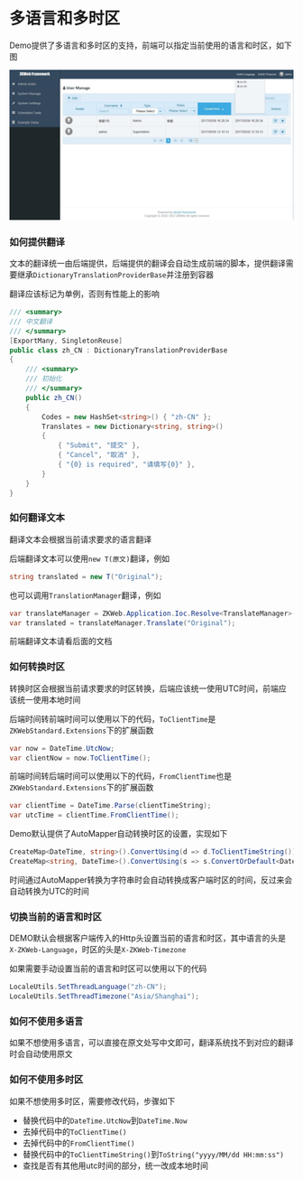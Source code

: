 # 多语言和多时区

Demo提供了多语言和多时区的支持，前端可以指定当前使用的语言和时区，如下图

![指定语言](img/switch_language.jpg)

### **如何提供翻译**

文本的翻译统一由后端提供，后端提供的翻译会自动生成前端的脚本，提供翻译需要继承`DictionaryTranslationProviderBase`并注册到容器

翻译应该标记为单例，否则有性能上的影响

``` csharp
/// <summary>
/// 中文翻译
/// </summary>
[ExportMany, SingletonReuse]
public class zh_CN : DictionaryTranslationProviderBase
{
    /// <summary>
    /// 初始化
    /// </summary>
    public zh_CN()
    {
        Codes = new HashSet<string>() { "zh-CN" };
        Translates = new Dictionary<string, string>()
        {
            { "Submit", "提交" },
            { "Cancel", "取消" },
            { "{0} is required", "请填写{0}" },
        }
    }
}
```

### **如何翻译文本**

翻译文本会根据当前请求要求的语言翻译

后端翻译文本可以使用`new T(原文)`翻译，例如

``` csharp
string translated = new T("Original");
```

也可以调用`TranslationManager`翻译，例如

``` csharp
var translateManager = ZKWeb.Application.Ioc.Resolve<TranslateManager>();
var translated = translateManager.Translate("Original");
```

前端翻译文本请看后面的文档

### **如何转换时区**

转换时区会根据当前请求要求的时区转换，后端应该统一使用UTC时间，前端应该统一使用本地时间

后端时间转前端时间可以使用以下的代码，`ToClientTime`是`ZKWebStandard.Extensions`下的扩展函数

``` csharp
var now = DateTime.UtcNow;
var clientNow = now.ToClientTime();
```

前端时间转后端时间可以使用以下的代码，`FromClientTime`也是`ZKWebStandard.Extensions`下的扩展函数

``` csharp
var clientTime = DateTime.Parse(clientTimeString);
var utcTime = clientTime.FromClientTime();
```

Demo默认提供了AutoMapper自动转换时区的设置，实现如下

``` csharp
CreateMap<DateTime, string>().ConvertUsing(d => d.ToClientTimeString());
CreateMap<string, DateTime>().ConvertUsing(s => s.ConvertOrDefault<DateTime>().FromClientTime());
```

时间通过AutoMapper转换为字符串时会自动转换成客户端时区的时间，反过来会自动转换为UTC的时间

### **切换当前的语言和时区**

DEMO默认会根据客户端传入的Http头设置当前的语言和时区，其中语言的头是`X-ZKWeb-Language`，时区的头是`X-ZKWeb-Timezone`

如果需要手动设置当前的语言和时区可以使用以下的代码

``` csharp
LocaleUtils.SetThreadLanguage("zh-CN");
LocaleUtils.SetThreadTimezone("Asia/Shanghai");
```

### **如何不使用多语言**

如果不想使用多语言，可以直接在原文处写中文即可，翻译系统找不到对应的翻译时会自动使用原文

### **如何不使用多时区**

如果不想使用多时区，需要修改代码，步骤如下

- 替换代码中的`DateTime.UtcNow`到`DateTime.Now`
- 去掉代码中的`ToClientTime()`
- 去掉代码中的`FromClientTime()`
- 替换代码中的`ToClientTimeString()`到`ToString("yyyy/MM/dd HH:mm:ss")`
- 查找是否有其他用utc时间的部分，统一改成本地时间
